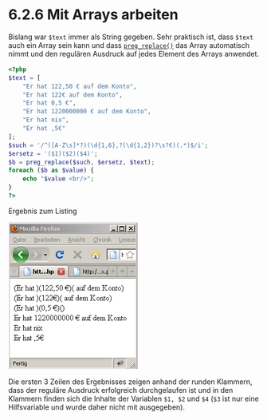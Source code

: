 # 6.2.6 Mit Arrays arbeiten

Bislang war `$text` immer als String gegeben. Sehr praktisch ist, dass `$text` auch ein Array sein kann und dass [`preg_replace()`](http://php.net/manual/de/function.preg-replace.php) das Array automatisch nimmt und den regulären Ausdruck auf jedes Element des Arrays anwendet.


```php linenums="1"
<?php
$text = [
    "Er hat 122,50 € auf dem Konto",
    "Er hat 122€ auf dem Konto",
    "Er hat 0,5 €",
    "Er hat 1220000000 € auf dem Konto",
    "Er hat nix",
    "Er hat ,5€"
];
$such = '/^([A-Z\s]*?)(\d{1,6},?(\d{1,2})?\s?€)(.*)$/i';
$ersetz = '($1)($2)($4)';
$b = preg_replace($such, $ersetz, $text);
foreach ($b as $value) {
    echo "$value <br/>";
}
?>
```

Ergebnis zum Listing

![Ergebnis](media/RegEx-array.png "Ergebnis der Regex Operation")

Die ersten 3 Zeilen des Ergebnisses zeigen anhand der runden Klammern, dass der reguläre Ausdruck erfolgreich durchgelaufen ist und in den Klammern finden sich die Inhalte der Variablen `$1, $2` und `$4` (`$3` ist nur eine Hilfsvariable und wurde daher nicht mit ausgegeben).